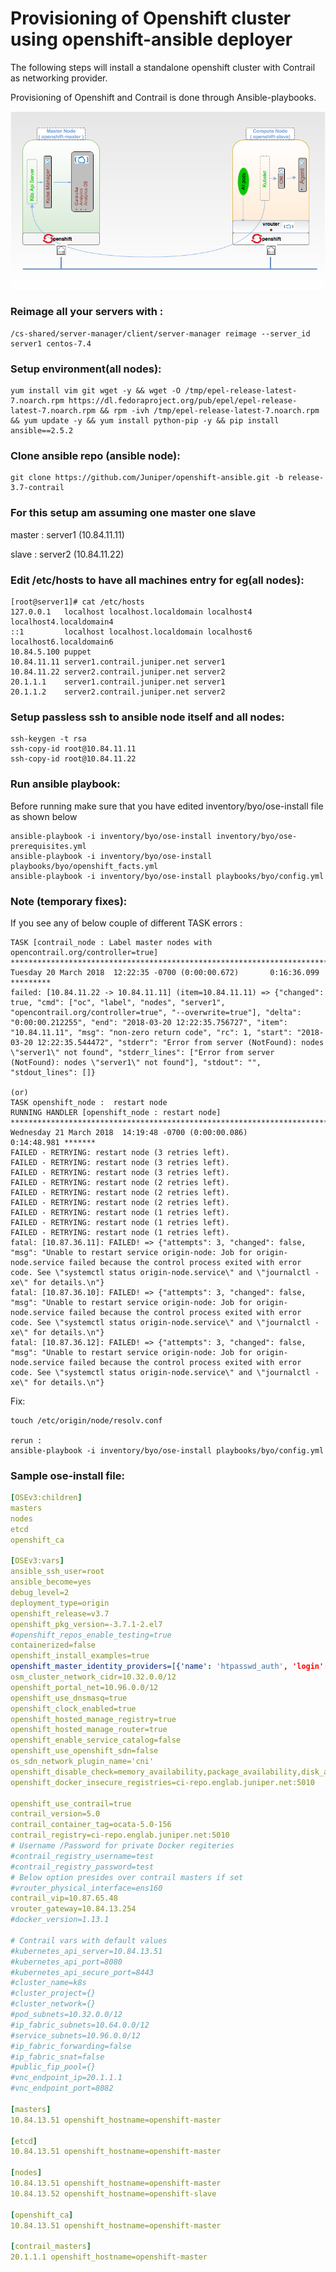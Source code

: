 # Provisioning of Openshift cluster using openshift-ansible deployer

The following steps will install a standalone openshift cluster with Contrail as networking provider.

Provisioning of Openshift and Contrail is done through Ansible-playbooks.

![Contrail Standalone Solution](/images/standalone-openshift-3.7.png)

### Reimage all your servers with : 

```shell
/cs-shared/server-manager/client/server-manager reimage --server_id server1 centos-7.4
```

### Setup environment(all nodes):

```shell
yum install vim git wget -y && wget -O /tmp/epel-release-latest-7.noarch.rpm https://dl.fedoraproject.org/pub/epel/epel-release-latest-7.noarch.rpm && rpm -ivh /tmp/epel-release-latest-7.noarch.rpm && yum update -y && yum install python-pip -y && pip install ansible==2.5.2
```

### Clone ansible repo (ansible node): 

```shell
git clone https://github.com/Juniper/openshift-ansible.git -b release-3.7-contrail
```

### For this setup am assuming one master one slave

master : server1 (10.84.11.11)

slave : server2 (10.84.11.22)

### Edit /etc/hosts to have all machines entry for eg(all nodes):

```shell
[root@server1]# cat /etc/hosts
127.0.0.1   localhost localhost.localdomain localhost4 localhost4.localdomain4
::1         localhost localhost.localdomain localhost6 localhost6.localdomain6
10.84.5.100 puppet
10.84.11.11 server1.contrail.juniper.net server1
10.84.11.22 server2.contrail.juniper.net server2
20.1.1.1    server1.contrail.juniper.net server1
20.1.1.2    server2.contrail.juniper.net server2
```

### Setup passless ssh to ansible node itself and all nodes:

```shell
ssh-keygen -t rsa
ssh-copy-id root@10.84.11.11
ssh-copy-id root@10.84.11.22
```

### Run ansible playbook:
Before running make sure that you have edited inventory/byo/ose-install file as shown below

```shell 
ansible-playbook -i inventory/byo/ose-install inventory/byo/ose-prerequisites.yml
ansible-playbook -i inventory/byo/ose-install playbooks/byo/openshift_facts.yml
ansible-playbook -i inventory/byo/ose-install playbooks/byo/config.yml
```



### Note (temporary fixes):

If you see any of below couple of different TASK errors :

```shell 
TASK [contrail_node : Label master nodes with opencontrail.org/controller=true] ******************************************************************************************************
Tuesday 20 March 2018  12:22:35 -0700 (0:00:00.672)       0:16:36.099 *********
failed: [10.84.11.22 -> 10.84.11.11] (item=10.84.11.11) => {"changed": true, "cmd": ["oc", "label", "nodes", "server1", "opencontrail.org/controller=true", "--overwrite=true"], "delta": "0:00:00.212255", "end": "2018-03-20 12:22:35.756727", "item": "10.84.11.11", "msg": "non-zero return code", "rc": 1, "start": "2018-03-20 12:22:35.544472", "stderr": "Error from server (NotFound): nodes \"server1\" not found", "stderr_lines": ["Error from server (NotFound): nodes \"server1\" not found"], "stdout": "", "stdout_lines": []}

(or)
TASK openshift_node :  restart node
RUNNING HANDLER [openshift_node : restart node] ***********************************************************************************************************************************************************
Wednesday 21 March 2018  14:19:48 -0700 (0:00:00.086)       0:14:48.981 ******* 
FAILED - RETRYING: restart node (3 retries left).
FAILED - RETRYING: restart node (3 retries left).
FAILED - RETRYING: restart node (3 retries left).
FAILED - RETRYING: restart node (2 retries left).
FAILED - RETRYING: restart node (2 retries left).
FAILED - RETRYING: restart node (2 retries left).
FAILED - RETRYING: restart node (1 retries left).
FAILED - RETRYING: restart node (1 retries left).
FAILED - RETRYING: restart node (1 retries left).
fatal: [10.87.36.11]: FAILED! => {"attempts": 3, "changed": false, "msg": "Unable to restart service origin-node: Job for origin-node.service failed because the control process exited with error code. See \"systemctl status origin-node.service\" and \"journalctl -xe\" for details.\n"}
fatal: [10.87.36.10]: FAILED! => {"attempts": 3, "changed": false, "msg": "Unable to restart service origin-node: Job for origin-node.service failed because the control process exited with error code. See \"systemctl status origin-node.service\" and \"journalctl -xe\" for details.\n"}
fatal: [10.87.36.12]: FAILED! => {"attempts": 3, "changed": false, "msg": "Unable to restart service origin-node: Job for origin-node.service failed because the control process exited with error code. See \"systemctl status origin-node.service\" and \"journalctl -xe\" for details.\n"}
```

Fix:

```shell
touch /etc/origin/node/resolv.conf

rerun :
ansible-playbook -i inventory/byo/ose-install playbooks/byo/config.yml

```


### Sample ose-install file:

```yaml
[OSEv3:children]
masters
nodes
etcd
openshift_ca

[OSEv3:vars]
ansible_ssh_user=root
ansible_become=yes
debug_level=2
deployment_type=origin
openshift_release=v3.7
openshift_pkg_version=-3.7.1-2.el7
#openshift_repos_enable_testing=true
containerized=false
openshift_install_examples=true
openshift_master_identity_providers=[{'name': 'htpasswd_auth', 'login': 'true', 'challenge': 'true', 'kind': 'HTPasswdPasswordIdentityProvider', 'filename': '/etc/origin/master/htpasswd'}]
osm_cluster_network_cidr=10.32.0.0/12
openshift_portal_net=10.96.0.0/12
openshift_use_dnsmasq=true
openshift_clock_enabled=true
openshift_hosted_manage_registry=true
openshift_hosted_manage_router=true
openshift_enable_service_catalog=false
openshift_use_openshift_sdn=false
os_sdn_network_plugin_name='cni'
openshift_disable_check=memory_availability,package_availability,disk_availability,package_version,docker_storage
openshift_docker_insecure_registries=ci-repo.englab.juniper.net:5010

openshift_use_contrail=true
contrail_version=5.0
contrail_container_tag=ocata-5.0-156
contrail_registry=ci-repo.englab.juniper.net:5010
# Username /Password for private Docker regiteries
#contrail_registry_username=test
#contrail_registry_password=test
# Below option presides over contrail masters if set
#vrouter_physical_interface=ens160
contrail_vip=10.87.65.48
vrouter_gateway=10.84.13.254
#docker_version=1.13.1

# Contrail vars with default values
#kubernetes_api_server=10.84.13.51
#kubernetes_api_port=8080
#kubernetes_api_secure_port=8443
#cluster_name=k8s
#cluster_project={}
#cluster_network={}
#pod_subnets=10.32.0.0/12
#ip_fabric_subnets=10.64.0.0/12
#service_subnets=10.96.0.0/12
#ip_fabric_forwarding=false
#ip_fabric_snat=false
#public_fip_pool={}
#vnc_endpoint_ip=20.1.1.1
#vnc_endpoint_port=8082

[masters]
10.84.13.51 openshift_hostname=openshift-master

[etcd]
10.84.13.51 openshift_hostname=openshift-master

[nodes]
10.84.13.51 openshift_hostname=openshift-master
10.84.13.52 openshift_hostname=openshift-slave

[openshift_ca]
10.84.13.51 openshift_hostname=openshift-master

[contrail_masters]
20.1.1.1 openshift_hostname=openshift-master

```
